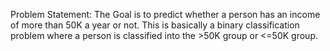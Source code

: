 Problem Statement: The Goal is to predict whether a person has an income of more than 50K a year or not. This is basically a binary classification problem where a person is classified into the >50K group or &lt;=50K group.
